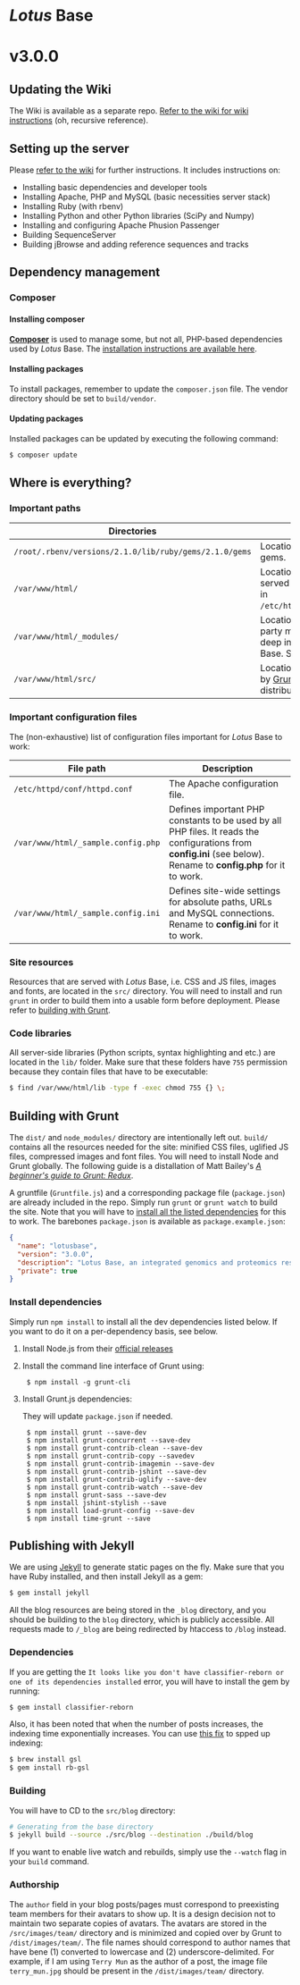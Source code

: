 # *Lotus* Base
# v3.0.0

## Updating the Wiki
The Wiki is available as a separate repo. [Refer to the wiki for wiki instructions](https://bitbucket.org/terrymun/lotusbase-web/wiki/Home#markdown-header-wiki) (oh, recursive reference).

## Setting up the server
Please [refer to the wiki](https://bitbucket.org/terrymun/lotusbase-web/wiki/ServerSetup) for further instructions. It includes instructions on:

- Installing basic dependencies and developer tools
- Installing Apache, PHP and MySQL (basic necessities server stack)
- Installing Ruby (with rbenv)
- Installing Python and other Python libraries (SciPy and Numpy)
- Installing and configuring Apache Phusion Passenger
- Building SequenceServer
- Building jBrowse and adding reference sequences and tracks

## Dependency management
### Composer
#### Installing composer
[**Composer**](https://getcomposer.org) is used to manage some, but not all, PHP-based dependencies used by *Lotus* Base. The [installation instructions are available here](https://getcomposer.org/doc/00-intro.md).

#### Installing packages
To install packages, remember to update the `composer.json` file. The vendor directory should be set to `build/vendor`.

#### Updating packages
Installed packages can be updated by executing the following command:

```bash
$ composer update
```


## Where is everything?
### Important paths
| Directories                                               | Description                                                                              
|-----------------------------------------------------------|-------------
| `/root/.rbenv/versions/2.1.0/lib/ruby/gems/2.1.0/gems`    | Location of all installed Ruby gems.
| `/var/www/html/`                                          | Location of web resources served by Apache, specified in  `/etc/httpd/conf/httpd.conf/`.
| `/var/www/html/_modules/`                                 | Location of **modified** third party module files that allows deep integrated with *Lotus* Base. See [wiki for notes](https://bitbucket.org/terrymun/lotusbase-web/wiki/Update).
| `/var/www/html/src/`                                      | Location of source files used by [Grunt](#markdown-header-building-with-grunt) for building distribution-ready files.

### Important configuration files
The (non-exhaustive) list of configuration files important for *Lotus* Base to work:

| File path                                                 | Description
|-----------------------------------------------------------|------------
| `/etc/httpd/conf/httpd.conf`                              | The Apache configuration file.
| `/var/www/html/_sample.config.php`                        | Defines important PHP constants to be used by all PHP files. It reads the configurations from **config.ini** (see below). Rename to **config.php** for it to work.
| `/var/www/html/_sample.config.ini`                        | Defines site-wide settings for absolute paths, URLs and MySQL connections. Rename to **config.ini** for it to work.

### Site resources
Resources that are served with *Lotus* Base, i.e. CSS and JS files, images and fonts, are located in the `src/` directory. You will need to install and run `grunt` in order to build them into a usable form before deployment. Please refer to [building with Grunt](#markdown-header-building-with-grunt).

### Code libraries
All server-side libraries (Python scripts, syntax highlighting and etc.) are located in the `lib/` folder. Make sure that these folders have `755` permission because they contain files that have to be executable:

```bash
$ find /var/www/html/lib -type f -exec chmod 755 {} \;
```

## Building with Grunt
The `dist/` and `node_modules/` directory are intentionally left out. `build/` contains all the resources needed for the site: minified CSS files, uglified JS files, compressed images and font files. You will need to install Node and Grunt globally. The following guide is a distallation of Matt Bailey's [*A beginner's guide to Grunt: Redux*](http://mattbailey.io/a-beginners-guide-to-grunt-redux/).

A gruntfile (`Gruntfile.js`) and a corresponding package file (`package.json`) are already included in the repo. Simply run `grunt` or `grunt watch` to build the site. Note that you will have to [install all the listed dependencies](#markdown-header-install-dependencies) for this to work. The barebones `package.json` is available as `package.example.json`:

```json
{
  "name": "lotusbase",
  "version": "3.0.0",
  "description": "Lotus Base, an integrated genomics and proteomics resource for the model legume Lotus japonicus.",
  "private": true
}
```

### Install dependencies

Simply run `npm install` to install all the dev dependencies listed below. If you want to do it on a per-dependency basis, see below.

1. Install Node.js from their [official releases](https://nodejs.org/download/release/)
2. Install the command line interface of Grunt using:

        $ npm install -g grunt-cli

3. Install Grunt.js dependencies:

    They will update `package.json` if needed.

        $ npm install grunt --save-dev
        $ npm install grunt-concurrent --save-dev
        $ npm install grunt-contrib-clean --save-dev
        $ npm install grunt-contrib-copy --savedev
        $ npm install grunt-contrib-imagemin --save-dev
        $ npm install grunt-contrib-jshint --save-dev
        $ npm install grunt-contrib-uglify --save-dev
        $ npm install grunt-contrib-watch --save-dev
        $ npm install grunt-sass --save-dev
        $ npm install jshint-stylish --save
        $ npm install load-grunt-config --save-dev
        $ npm install time-grunt --save
        
## Publishing with Jekyll
We are using [Jekyll](https://jekyllrb.com) to generate static pages on the fly. Make sure that you have Ruby installed, and then install Jekyll as a gem:

```bash
$ gem install jekyll
```

All the blog resources are being stored in the `_blog` directory, and you should be building to the `blog` directory, which is publicly accessible. All requests made to `/_blog` are being redirected by htaccess to `/blog` instead.

### Dependencies
If you are getting the `It looks like you don't have classifier-reborn or one of its dependencies installed` error, you will have to install the gem by running:

```bash
$ gem install classifier-reborn
```

Also, it has been noted that when the number of posts increases, the indexing time exponentially increases. You can use [this fix](http://footle.org/2014/11/06/speeding-up-jekylls-lsi/) to spped up indexing:

```bash
$ brew install gsl
$ gem install rb-gsl
```

### Building
You will have to CD to the `src/blog` directory:

```bash
# Generating from the base directory
$ jekyll build --source ./src/blog --destination ./build/blog
```

If you want to enable live watch and rebuilds, simply use the `--watch` flag in your `build` command.

### Authorship
The `author` field in your blog posts/pages must correspond to preexisting team members for their avatars to show up. It is a design decision not to maintain two separate copies of avatars. The avatars are stored in the `/src/images/team/` directory and is minimized and copied over by Grunt to `/dist/images/team/`. The file names should correspond to author names that have bene (1) converted to lowercase and (2) underscore-delimited. For example, if I am using `Terry Mun` as the author of a post, the image file `terry_mun.jpg` should be present in the `/dist/images/team/` directory.